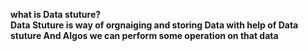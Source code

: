 <b>what is Data stuture?<b><br> 
Data Stuture is way of  orgnaiging  and  storing  Data with help of Data stuture And Algos we can perform  some operation on that data  
